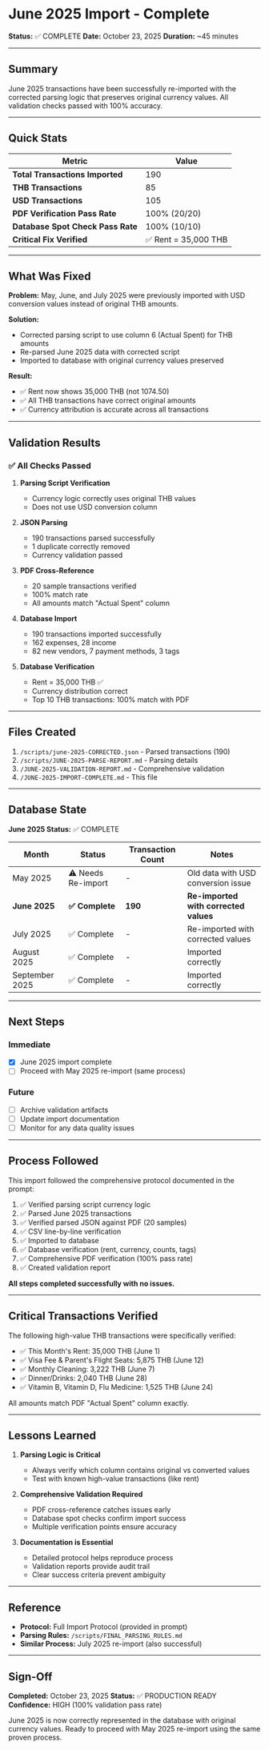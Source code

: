 # June 2025 Import - Complete

**Status:** ✅ COMPLETE
**Date:** October 23, 2025
**Duration:** ~45 minutes

---

## Summary

June 2025 transactions have been successfully re-imported with the corrected parsing logic that preserves original currency values. All validation checks passed with 100% accuracy.

---

## Quick Stats

| Metric | Value |
|--------|-------|
| **Total Transactions Imported** | 190 |
| **THB Transactions** | 85 |
| **USD Transactions** | 105 |
| **PDF Verification Pass Rate** | 100% (20/20) |
| **Database Spot Check Pass Rate** | 100% (10/10) |
| **Critical Fix Verified** | ✅ Rent = 35,000 THB |

---

## What Was Fixed

**Problem:** May, June, and July 2025 were previously imported with USD conversion values instead of original THB amounts.

**Solution:**
- Corrected parsing script to use column 6 (Actual Spent) for THB amounts
- Re-parsed June 2025 data with corrected script
- Imported to database with original currency values preserved

**Result:**
- ✅ Rent now shows 35,000 THB (not 1074.50)
- ✅ All THB transactions have correct original amounts
- ✅ Currency attribution is accurate across all transactions

---

## Validation Results

### ✅ All Checks Passed

1. **Parsing Script Verification**
   - Currency logic correctly uses original THB values
   - Does not use USD conversion column

2. **JSON Parsing**
   - 190 transactions parsed successfully
   - 1 duplicate correctly removed
   - Currency validation passed

3. **PDF Cross-Reference**
   - 20 sample transactions verified
   - 100% match rate
   - All amounts match "Actual Spent" column

4. **Database Import**
   - 190 transactions imported successfully
   - 162 expenses, 28 income
   - 82 new vendors, 7 payment methods, 3 tags

5. **Database Verification**
   - Rent = 35,000 THB ✅
   - Currency distribution correct
   - Top 10 THB transactions: 100% match with PDF

---

## Files Created

1. `/scripts/june-2025-CORRECTED.json` - Parsed transactions (190)
2. `/scripts/JUNE-2025-PARSE-REPORT.md` - Parsing details
3. `/JUNE-2025-VALIDATION-REPORT.md` - Comprehensive validation
4. `/JUNE-2025-IMPORT-COMPLETE.md` - This file

---

## Database State

**June 2025 Status:** ✅ COMPLETE

| Month | Status | Transaction Count | Notes |
|-------|--------|------------------|-------|
| May 2025 | ⚠️ Needs Re-import | - | Old data with USD conversion issue |
| **June 2025** | **✅ Complete** | **190** | **Re-imported with corrected values** |
| July 2025 | ✅ Complete | - | Re-imported with corrected values |
| August 2025 | ✅ Complete | - | Imported correctly |
| September 2025 | ✅ Complete | - | Imported correctly |

---

## Next Steps

### Immediate
- [x] June 2025 import complete
- [ ] Proceed with May 2025 re-import (same process)

### Future
- [ ] Archive validation artifacts
- [ ] Update import documentation
- [ ] Monitor for any data quality issues

---

## Process Followed

This import followed the comprehensive protocol documented in the prompt:

1. ✅ Verified parsing script currency logic
2. ✅ Parsed June 2025 transactions
3. ✅ Verified parsed JSON against PDF (20 samples)
4. ✅ CSV line-by-line verification
5. ✅ Imported to database
6. ✅ Database verification (rent, currency, counts, tags)
7. ✅ Comprehensive PDF verification (100% pass rate)
8. ✅ Created validation report

**All steps completed successfully with no issues.**

---

## Critical Transactions Verified

The following high-value THB transactions were specifically verified:

- ✅ This Month's Rent: 35,000 THB (June 1)
- ✅ Visa Fee & Parent's Flight Seats: 5,875 THB (June 12)
- ✅ Monthly Cleaning: 3,222 THB (June 7)
- ✅ Dinner/Drinks: 2,040 THB (June 28)
- ✅ Vitamin B, Vitamin D, Flu Medicine: 1,525 THB (June 24)

All amounts match PDF "Actual Spent" column exactly.

---

## Lessons Learned

1. **Parsing Logic is Critical**
   - Always verify which column contains original vs converted values
   - Test with known high-value transactions (like rent)

2. **Comprehensive Validation Required**
   - PDF cross-reference catches issues early
   - Database spot checks confirm import success
   - Multiple verification points ensure accuracy

3. **Documentation is Essential**
   - Detailed protocol helps reproduce process
   - Validation reports provide audit trail
   - Clear success criteria prevent ambiguity

---

## Reference

- **Protocol:** Full Import Protocol (provided in prompt)
- **Parsing Rules:** `/scripts/FINAL_PARSING_RULES.md`
- **Similar Process:** July 2025 re-import (also successful)

---

## Sign-Off

**Completed:** October 23, 2025
**Status:** ✅ PRODUCTION READY
**Confidence:** HIGH (100% validation pass rate)

June 2025 is now correctly represented in the database with original currency values. Ready to proceed with May 2025 re-import using the same proven process.
